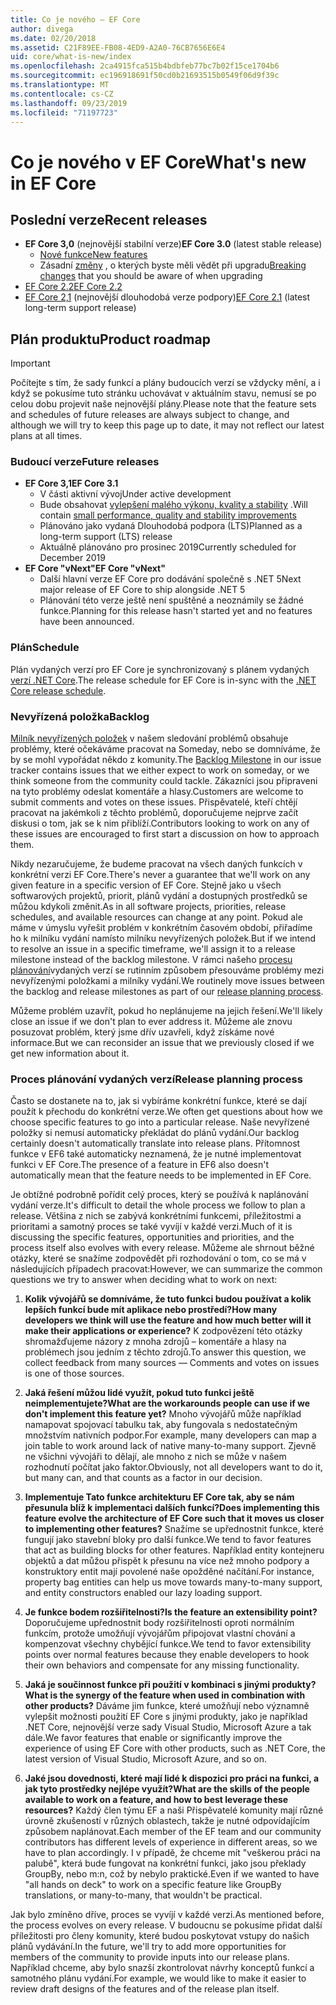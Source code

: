 ```yaml
---
title: Co je nového – EF Core
author: divega
ms.date: 02/20/2018
ms.assetid: C21F89EE-FB08-4ED9-A2A0-76CB7656E6E4
uid: core/what-is-new/index
ms.openlocfilehash: 2ca4915fca515b4bdbfeb77bc7b02f15ce1704b6
ms.sourcegitcommit: ec196918691f50cd0b21693515b0549f06d9f39c
ms.translationtype: MT
ms.contentlocale: cs-CZ
ms.lasthandoff: 09/23/2019
ms.locfileid: "71197723"
---
```

# <a name="whats-new-in-ef-core"></a><span data-ttu-id="c47a4-102">Co je nového v EF Core</span><span class="sxs-lookup"><span data-stu-id="c47a4-102">What's new in EF Core</span></span>

## <a name="recent-releases"></a><span data-ttu-id="c47a4-103">Poslední verze</span><span class="sxs-lookup"><span data-stu-id="c47a4-103">Recent releases</span></span>

- <span data-ttu-id="c47a4-104">**EF Core 3,0** (nejnovější stabilní verze)</span><span class="sxs-lookup"><span data-stu-id="c47a4-104">**EF Core 3.0** (latest stable release)</span></span> 
  - [<span data-ttu-id="c47a4-105">Nové funkce</span><span class="sxs-lookup"><span data-stu-id="c47a4-105">New features</span></span>](xref:core/what-is-new/ef-core-3.0/index) 
  - <span data-ttu-id="c47a4-106">Zásadní [změny](xref:core/what-is-new/ef-core-3.0/breaking-changes) , o kterých byste měli vědět při upgradu</span><span class="sxs-lookup"><span data-stu-id="c47a4-106">[Breaking changes](xref:core/what-is-new/ef-core-3.0/breaking-changes) that you should be aware of when upgrading</span></span>
- [<span data-ttu-id="c47a4-107">EF Core 2.2</span><span class="sxs-lookup"><span data-stu-id="c47a4-107">EF Core 2.2</span></span>](xref:core/what-is-new/ef-core-2.2)
- <span data-ttu-id="c47a4-108">[EF Core 2,1](xref:core/what-is-new/ef-core-2.1) (nejnovější dlouhodobá verze podpory)</span><span class="sxs-lookup"><span data-stu-id="c47a4-108">[EF Core 2.1](xref:core/what-is-new/ef-core-2.1) (latest long-term support release)</span></span>

## <a name="product-roadmap"></a><span data-ttu-id="c47a4-109">Plán produktu</span><span class="sxs-lookup"><span data-stu-id="c47a4-109">Product roadmap</span></span>

> [!IMPORTANT]
> <span data-ttu-id="c47a4-110">Počítejte s tím, že sady funkcí a plány budoucích verzí se vždycky mění, a i když se pokusíme tuto stránku uchovávat v aktuálním stavu, nemusí se po celou dobu projevit naše nejnovější plány.</span><span class="sxs-lookup"><span data-stu-id="c47a4-110">Please note that the feature sets and schedules of future releases are always subject to change, and although we will try to keep this page up to date, it may not reflect our latest plans at all times.</span></span>

### <a name="future-releases"></a><span data-ttu-id="c47a4-111">Budoucí verze</span><span class="sxs-lookup"><span data-stu-id="c47a4-111">Future releases</span></span>

- <span data-ttu-id="c47a4-112">**EF Core 3,1**</span><span class="sxs-lookup"><span data-stu-id="c47a4-112">**EF Core 3.1**</span></span>  
  - <span data-ttu-id="c47a4-113">V části aktivní vývoj</span><span class="sxs-lookup"><span data-stu-id="c47a4-113">Under active development</span></span>
  - <span data-ttu-id="c47a4-114">Bude obsahovat [vylepšení malého výkonu, kvality a stability](https://github.com/aspnet/EntityFrameworkCore/issues?q=is%3Aopen+is%3Aissue+milestone%3A3.1.0+sort%3Areactions-desc) .</span><span class="sxs-lookup"><span data-stu-id="c47a4-114">Will contain [small performance, quality and stability improvements](https://github.com/aspnet/EntityFrameworkCore/issues?q=is%3Aopen+is%3Aissue+milestone%3A3.1.0+sort%3Areactions-desc)</span></span>
  - <span data-ttu-id="c47a4-115">Plánováno jako vydaná Dlouhodobá podpora (LTS)</span><span class="sxs-lookup"><span data-stu-id="c47a4-115">Planned as a long-term support (LTS) release</span></span>
  - <span data-ttu-id="c47a4-116">Aktuálně plánováno pro prosinec 2019</span><span class="sxs-lookup"><span data-stu-id="c47a4-116">Currently scheduled for December 2019</span></span>
- <span data-ttu-id="c47a4-117">**EF Core "vNext"**</span><span class="sxs-lookup"><span data-stu-id="c47a4-117">**EF Core "vNext"**</span></span>   
  - <span data-ttu-id="c47a4-118">Další hlavní verze EF Core pro dodávání společně s .NET 5</span><span class="sxs-lookup"><span data-stu-id="c47a4-118">Next major release of EF Core to ship alongside .NET 5</span></span>
  - <span data-ttu-id="c47a4-119">Plánování této verze ještě není spuštěné a neoznámily se žádné funkce.</span><span class="sxs-lookup"><span data-stu-id="c47a4-119">Planning for this release hasn't started yet and no features have been announced.</span></span>  

### <a name="schedule"></a><span data-ttu-id="c47a4-120">Plán</span><span class="sxs-lookup"><span data-stu-id="c47a4-120">Schedule</span></span>

<span data-ttu-id="c47a4-121">Plán vydaných verzí pro EF Core je synchronizovaný s plánem vydaných [verzí .NET Core](https://github.com/dotnet/core/blob/master/roadmap.md).</span><span class="sxs-lookup"><span data-stu-id="c47a4-121">The release schedule for EF Core is in-sync with the [.NET Core release schedule](https://github.com/dotnet/core/blob/master/roadmap.md).</span></span>

### <a name="backlog"></a><span data-ttu-id="c47a4-122">Nevyřízená položka</span><span class="sxs-lookup"><span data-stu-id="c47a4-122">Backlog</span></span>

<span data-ttu-id="c47a4-123">[Milník nevyřízených položek](https://github.com/aspnet/EntityFrameworkCore/issues?q=is%3Aopen+is%3Aissue+milestone%3ABacklog+sort%3Areactions-%2B1-desc) v našem sledování problémů obsahuje problémy, které očekáváme pracovat na Someday, nebo se domníváme, že by se mohl vypořádat někdo z komunity.</span><span class="sxs-lookup"><span data-stu-id="c47a4-123">The [Backlog Milestone](https://github.com/aspnet/EntityFrameworkCore/issues?q=is%3Aopen+is%3Aissue+milestone%3ABacklog+sort%3Areactions-%2B1-desc) in our issue tracker contains issues that we either expect to work on someday, or we think someone from the community could tackle.</span></span>
<span data-ttu-id="c47a4-124">Zákazníci jsou připraveni na tyto problémy odeslat komentáře a hlasy.</span><span class="sxs-lookup"><span data-stu-id="c47a4-124">Customers are welcome to submit comments and votes on these issues.</span></span>
<span data-ttu-id="c47a4-125">Přispěvatelé, kteří chtějí pracovat na jakémkoli z těchto problémů, doporučujeme nejprve začít diskusi o tom, jak se k nim přiblíží.</span><span class="sxs-lookup"><span data-stu-id="c47a4-125">Contributors looking to work on any of these issues are encouraged to first start a discussion on how to approach them.</span></span>

<span data-ttu-id="c47a4-126">Nikdy nezaručujeme, že budeme pracovat na všech daných funkcích v konkrétní verzi EF Core.</span><span class="sxs-lookup"><span data-stu-id="c47a4-126">There's never a guarantee that we'll work on any given feature in a specific version of EF Core.</span></span>
<span data-ttu-id="c47a4-127">Stejně jako u všech softwarových projektů, priorit, plánů vydání a dostupných prostředků se můžou kdykoli změnit.</span><span class="sxs-lookup"><span data-stu-id="c47a4-127">As in all software projects, priorities, release schedules, and available resources can change at any point.</span></span>
<span data-ttu-id="c47a4-128">Pokud ale máme v úmyslu vyřešit problém v konkrétním časovém období, přiřadíme ho k milníku vydání namísto milníku nevyřízených položek.</span><span class="sxs-lookup"><span data-stu-id="c47a4-128">But if we intend to resolve an issue in a specific timeframe, we'll assign it to a release milestone instead of the backlog milestone.</span></span>
<span data-ttu-id="c47a4-129">V rámci našeho [procesu plánování](#release-planning-process)vydaných verzí se rutinním způsobem přesouváme problémy mezi nevyřízenými položkami a milníky vydání.</span><span class="sxs-lookup"><span data-stu-id="c47a4-129">We routinely move issues between the backlog and release milestones as part of our [release planning process](#release-planning-process).</span></span>

<span data-ttu-id="c47a4-130">Můžeme problém uzavřít, pokud ho neplánujeme na jejich řešení.</span><span class="sxs-lookup"><span data-stu-id="c47a4-130">We'll likely close an issue if we don't plan to ever address it.</span></span>
<span data-ttu-id="c47a4-131">Můžeme ale znovu posuzovat problém, který jsme dřív uzavřeli, když získáme nové informace.</span><span class="sxs-lookup"><span data-stu-id="c47a4-131">But we can reconsider an issue that we previously closed if we get new information about it.</span></span>

### <a name="release-planning-process"></a><span data-ttu-id="c47a4-132">Proces plánování vydaných verzí</span><span class="sxs-lookup"><span data-stu-id="c47a4-132">Release planning process</span></span>

<span data-ttu-id="c47a4-133">Často se dostanete na to, jak si vybíráme konkrétní funkce, které se dají použít k přechodu do konkrétní verze.</span><span class="sxs-lookup"><span data-stu-id="c47a4-133">We often get questions about how we choose specific features to go into a particular release.</span></span>
<span data-ttu-id="c47a4-134">Naše nevyřízené položky si nemusí automaticky překládat do plánů vydání.</span><span class="sxs-lookup"><span data-stu-id="c47a4-134">Our backlog certainly doesn't automatically translate into release plans.</span></span>
<span data-ttu-id="c47a4-135">Přítomnost funkce v EF6 také automaticky neznamená, že je nutné implementovat funkci v EF Core.</span><span class="sxs-lookup"><span data-stu-id="c47a4-135">The presence of a feature in EF6 also doesn't automatically mean that the feature needs to be implemented in EF Core.</span></span>

<span data-ttu-id="c47a4-136">Je obtížné podrobně pořídit celý proces, který se používá k naplánování vydání verze.</span><span class="sxs-lookup"><span data-stu-id="c47a4-136">It's difficult to detail the whole process we follow to plan a release.</span></span>
<span data-ttu-id="c47a4-137">Většina z nich se zabývá konkrétními funkcemi, příležitostmi a prioritami a samotný proces se také vyvíjí v každé verzi.</span><span class="sxs-lookup"><span data-stu-id="c47a4-137">Much of it is discussing the specific features, opportunities and priorities, and the process itself also evolves with every release.</span></span>
<span data-ttu-id="c47a4-138">Můžeme ale shrnout běžné otázky, které se snažíme zodpovědět při rozhodování o tom, co se má v následujících případech pracovat:</span><span class="sxs-lookup"><span data-stu-id="c47a4-138">However, we can summarize the common questions we try to answer when deciding what to work on next:</span></span>

1. <span data-ttu-id="c47a4-139">**Kolik vývojářů se domníváme, že tuto funkci budou používat a kolik lepších funkcí bude mít aplikace nebo prostředí?**</span><span class="sxs-lookup"><span data-stu-id="c47a4-139">**How many developers we think will use the feature and how much better will it make their applications or experience?**</span></span> <span data-ttu-id="c47a4-140">K zodpovězení této otázky shromažďujeme názory z mnoha zdrojů – komentáře a hlasy na problémech jsou jedním z těchto zdrojů.</span><span class="sxs-lookup"><span data-stu-id="c47a4-140">To answer this question, we collect feedback from many sources — Comments and votes on issues is one of those sources.</span></span>

2. <span data-ttu-id="c47a4-141">**Jaká řešení můžou lidé využít, pokud tuto funkci ještě neimplementujete?**</span><span class="sxs-lookup"><span data-stu-id="c47a4-141">**What are the workarounds people can use if we don't implement this feature yet?**</span></span> <span data-ttu-id="c47a4-142">Mnoho vývojářů může například namapovat spojovací tabulku tak, aby fungovala s nedostatečným množstvím nativních podpor.</span><span class="sxs-lookup"><span data-stu-id="c47a4-142">For example, many developers can map a join table to work around lack of native many-to-many support.</span></span> <span data-ttu-id="c47a4-143">Zjevně ne všichni vývojáři to dělají, ale mnoho z nich se může v našem rozhodnutí počítat jako faktor.</span><span class="sxs-lookup"><span data-stu-id="c47a4-143">Obviously, not all developers want to do it, but many can, and that counts as a factor in our decision.</span></span>

3. <span data-ttu-id="c47a4-144">**Implementuje Tato funkce architekturu EF Core tak, aby se nám přesunula blíž k implementaci dalších funkcí?**</span><span class="sxs-lookup"><span data-stu-id="c47a4-144">**Does implementing this feature evolve the architecture of EF Core such that it moves us closer to implementing other features?**</span></span> <span data-ttu-id="c47a4-145">Snažíme se upřednostnit funkce, které fungují jako stavební bloky pro další funkce.</span><span class="sxs-lookup"><span data-stu-id="c47a4-145">We tend to favor features that act as building blocks for other features.</span></span> <span data-ttu-id="c47a4-146">Například entity kontejneru objektů a dat můžou přispět k přesunu na více než mnoho podpory a konstruktory entit mají povolené naše opožděné načítání.</span><span class="sxs-lookup"><span data-stu-id="c47a4-146">For instance, property bag entities can help us move towards many-to-many support, and entity constructors enabled our lazy loading support.</span></span>

4. <span data-ttu-id="c47a4-147">**Je funkce bodem rozšiřitelnosti?**</span><span class="sxs-lookup"><span data-stu-id="c47a4-147">**Is the feature an extensibility point?**</span></span> <span data-ttu-id="c47a4-148">Doporučujeme upřednostnit body rozšiřitelnosti oproti normálním funkcím, protože umožňují vývojářům připojovat vlastní chování a kompenzovat všechny chybějící funkce.</span><span class="sxs-lookup"><span data-stu-id="c47a4-148">We tend to favor extensibility points over normal features because they enable developers to hook their own behaviors and compensate for any missing functionality.</span></span>

5. <span data-ttu-id="c47a4-149">**Jaká je součinnost funkce při použití v kombinaci s jinými produkty?**</span><span class="sxs-lookup"><span data-stu-id="c47a4-149">**What is the synergy of the feature when used in combination with other products?**</span></span> <span data-ttu-id="c47a4-150">Dáváme jim funkce, které umožňují nebo významně vylepšit možnosti použití EF Core s jinými produkty, jako je například .NET Core, nejnovější verze sady Visual Studio, Microsoft Azure a tak dále.</span><span class="sxs-lookup"><span data-stu-id="c47a4-150">We favor features that enable or significantly improve the experience of using EF Core with other products, such as .NET Core, the latest version of Visual Studio, Microsoft Azure, and so on.</span></span>

6. <span data-ttu-id="c47a4-151">**Jaké jsou dovednosti, které mají lidé k dispozici pro práci na funkci, a jak tyto prostředky nejlépe využít?**</span><span class="sxs-lookup"><span data-stu-id="c47a4-151">**What are the skills of the people available to work on a feature, and how to best leverage these resources?**</span></span> <span data-ttu-id="c47a4-152">Každý člen týmu EF a naši Přispěvatelé komunity mají různé úrovně zkušeností v různých oblastech, takže je nutné odpovídajícím způsobem naplánovat.</span><span class="sxs-lookup"><span data-stu-id="c47a4-152">Each member of the EF team and our community contributors has different levels of experience in different areas, so we have to plan accordingly.</span></span> <span data-ttu-id="c47a4-153">I v případě, že chceme mít "veškerou práci na palubě", která bude fungovat na konkrétní funkci, jako jsou překlady GroupBy, nebo m:n, což by nebylo praktické.</span><span class="sxs-lookup"><span data-stu-id="c47a4-153">Even if we wanted to have "all hands on deck" to work on a specific feature like GroupBy translations, or many-to-many, that wouldn't be practical.</span></span>

<span data-ttu-id="c47a4-154">Jak bylo zmíněno dříve, proces se vyvíjí v každé verzi.</span><span class="sxs-lookup"><span data-stu-id="c47a4-154">As mentioned before, the process evolves on every release.</span></span>
<span data-ttu-id="c47a4-155">V budoucnu se pokusíme přidat další příležitosti pro členy komunity, které budou poskytovat vstupy do našich plánů vydávání.</span><span class="sxs-lookup"><span data-stu-id="c47a4-155">In the future, we'll try to add more opportunities for members of the community to provide inputs into our release plans.</span></span>
<span data-ttu-id="c47a4-156">Například chceme, aby bylo snazší zkontrolovat návrhy konceptů funkcí a samotného plánu vydání.</span><span class="sxs-lookup"><span data-stu-id="c47a4-156">For example, we would like to make it easier to review draft designs of the features and of the release plan itself.</span></span>